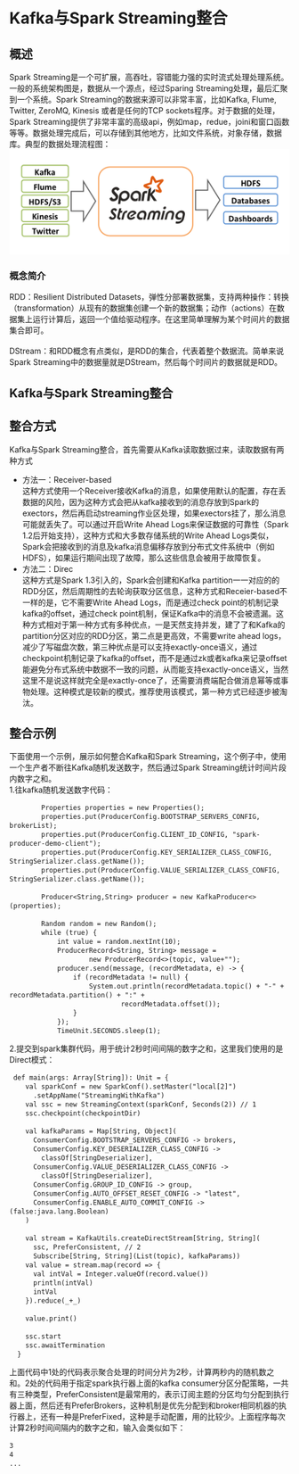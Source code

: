 # Kafka与Spark Streaming整合

## 概述
Spark Streaming是一个可扩展，高吞吐，容错能力强的实时流式处理处理系统。一般的系统架构图是，数据从一个源点，经过Sparing Streaming处理，最后汇聚到一个系统。Spark Streaming的数据来源可以非常丰富，比如Kafka, Flume, Twitter, ZeroMQ, Kinesis 或者是任何的TCP sockets程序。对于数据的处理，Spark Streaming提供了非常丰富的高级api，例如map，redue，joini和窗口函数等等。数据处理完成后，可以存储到其他地方，比如文件系统，对象存储，数据库。典型的数据处理流程图：
![avatar](./streaming-arch.png)

### 概念简介
RDD：Resilient Distributed Datasets，弹性分部署数据集，支持两种操作：转换（transformation）从现有的数据集创建一个新的数据集；动作（actions）在数据集上运行计算后，返回一个值给驱动程序。在这里简单理解为某个时间片的数据集合即可。
<br><br>
DStream：和RDD概念有点类似，是RDD的集合，代表着整个数据流。简单来说Spark Streaming中的数据量就是DStream，然后每个时间片的数据就是RDD。

## Kafka与Spark Streaming整合

## 整合方式
Kafka与Spark Streaming整合，首先需要从Kafka读取数据过来，读取数据有两种方式
*  方法一：Receiver-based <br>
   这种方式使用一个Receiver接收Kafka的消息，如果使用默认的配置，存在丢数据的风险，因为这种方式会把从kafka接收到的消息存放到Spark的exectors，然后再启动streaming作业区处理，如果exectors挂了，那么消息可能就丢失了。可以通过开启Write Ahead Logs来保证数据的可靠性（Spark 1.2后开始支持），这种方式和大多数存储系统的Write Ahead Logs类似，Spark会把接收到的消息及kafka消息偏移存放到分布式文件系统中（例如HDFS），如果运行期间出现了故障，那么这些信息会被用于故障恢复。
*  方法二：Direc<br>
   这种方式是Spark 1.3引入的，Spark会创建和Kafka partition一一对应的的RDD分区，然后周期性的去轮询获取分区信息，这种方式和Receier-based不一样的是，它不需要Write Ahead Logs，而是通过check point的机制记录kafka的offset，通过check point机制，保证Kafka中的消息不会被遗漏。这种方式相对于第一种方式有多种优点，一是天然支持并发，建了了和Kafka的partition分区对应的RDD分区，第二点是更高效，不需要write ahead logs，减少了写磁盘次数，第三种优点是可以支持exactly-once语义，通过checkpoint机制记录了kafka的offset，而不是通过zk或者kafka来记录offset能避免分布式系统中数据不一致的问题，从而能支持exactly-once语义，当然这里不是说这样就完全是exactly-once了，还需要消费端配合做消息幂等或事物处理。这种模式是较新的模式，推荐使用该模式，第一种方式已经逐步被淘汰。

## 整合示例
下面使用一个示例，展示如何整合Kafka和Spark Streaming，这个例子中，使用一个生产者不断往Kafka随机发送数字，然后通过Spark Streaming统计时间片段内数字之和。<br>
1.往kafka随机发送数字代码：
```
        Properties properties = new Properties();
        properties.put(ProducerConfig.BOOTSTRAP_SERVERS_CONFIG, brokerList);
        properties.put(ProducerConfig.CLIENT_ID_CONFIG, "spark-producer-demo-client");
        properties.put(ProducerConfig.KEY_SERIALIZER_CLASS_CONFIG, StringSerializer.class.getName());
        properties.put(ProducerConfig.VALUE_SERIALIZER_CLASS_CONFIG, StringSerializer.class.getName());

        Producer<String,String> producer = new KafkaProducer<>(properties);

        Random random = new Random();
        while (true) {
            int value = random.nextInt(10);
            ProducerRecord<String, String> message =
                    new ProducerRecord<>(topic, value+"");
            producer.send(message, (recordMetadata, e) -> {
                if (recordMetadata != null) {
                    System.out.println(recordMetadata.topic() + "-" + recordMetadata.partition() + ":" +
                            recordMetadata.offset());
                }
            });
            TimeUnit.SECONDS.sleep(1);
```
2.提交到spark集群代码，用于统计2秒时间间隔的数字之和，这里我们使用的是Direct模式：
```
 def main(args: Array[String]): Unit = {
    val sparkConf = new SparkConf().setMaster("local[2]")
      .setAppName("StreamingWithKafka")
    val ssc = new StreamingContext(sparkConf, Seconds(2)) // 1
    ssc.checkpoint(checkpointDir)

    val kafkaParams = Map[String, Object](
      ConsumerConfig.BOOTSTRAP_SERVERS_CONFIG -> brokers,
      ConsumerConfig.KEY_DESERIALIZER_CLASS_CONFIG ->
        classOf[StringDeserializer],
      ConsumerConfig.VALUE_DESERIALIZER_CLASS_CONFIG ->
        classOf[StringDeserializer],
      ConsumerConfig.GROUP_ID_CONFIG -> group,
      ConsumerConfig.AUTO_OFFSET_RESET_CONFIG -> "latest",
      ConsumerConfig.ENABLE_AUTO_COMMIT_CONFIG -> (false:java.lang.Boolean)
    )

    val stream = KafkaUtils.createDirectStream[String, String](
      ssc, PreferConsistent, // 2
      Subscribe[String, String](List(topic), kafkaParams))
    val value = stream.map(record => {
      val intVal = Integer.valueOf(record.value())
      println(intVal)
      intVal
    }).reduce(_+_)

    value.print()

    ssc.start
    ssc.awaitTermination
  }
```
上面代码中1处的代码表示聚合处理的时间分片为2秒，计算两秒内的随机数之和。2处的代码用于指定spark执行器上面的kafka consumer分区分配策略，一共有三种类型，PreferConsistent是最常用的，表示订阅主题的分区均匀分配到执行器上面，然后还有PreferBrokers，这种机制是优先分配到和broker相同机器的执行器上，还有一种是PreferFixed，这种是手动配置，用的比较少。上面程序每次计算2秒时间间隔内的数字之和，输入会类似如下：
```
3
4
...
```
